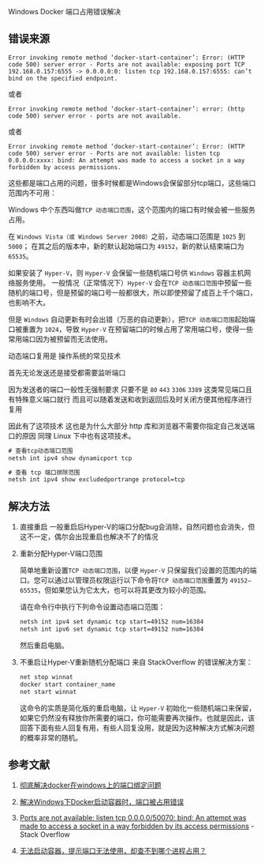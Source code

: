 Windows Docker 端口占用错误解决

## 错误来源

```
Error invoking remote method ‘docker-start-container’: Error: (HTTP code 500) server error - Ports are not available: exposing port TCP 192.168.0.157:6555 -> 0.0.0.0:0: listen tcp 192.168.0.157:6555: can’t bind on the specified endpoint.
```

或者

```
Error invoking remote method ‘docker-start-container’: error: (http code 500) server error - ports are not available.
```

或者

```
Error invoking remote method ‘docker-start-container’: Error: (HTTP code 500) server error - Ports are not available: listen tcp 0.0.0.0:xxxx: bind: An attempt was made to access a socket in a way forbidden by access permissions.
```

这些都是端口占用的问题，很多时候都是Windows会保留部分tcp端口，这些端口范围内不可用：

Windows 中个东西叫做`TCP 动态端口范围`，这个范围内的端口有时候会被一些服务占用。

在 `Windows Vista（或 Windows Server 2008）`之前，动态端口范围是 `1025` 到 `5000`；
在其之后的版本中，新的默认起始端口为 `49152`，新的默认结束端口为 `65535`。

如果安装了 `Hyper-V`，则 `Hyper-V` 会保留一些随机端口号供 `Windows` 容器主机网络服务使用。
一般情况（正常情况下）`Hyper-V` 会在`TCP 动态端口范围`中预留一些随机的端口号，但是预留的端口号一般都很大，所以即使预留了成百上千个端口，也影响不大。

但是 `Windows` 自动更新有时会出错（万恶的自动更新），把`TCP 动态端口范围`起始端口被重置为 `1024`，导致 `Hyper-V` 在预留端口的时候占用了常用端口号，使得一些常用端口因为被预留而无法使用。

动态端口复用是 操作系统的常见技术

首先无论发送还是接受都需要监听端口

因为发送者的端口一般性无强制要求 只要不是 `80` `443` `3306` `3389` 这类常见端口且有特殊意义端口就行 而且可以随着发送和收到返回后及时关闭方便其他程序进行复用

因此有了这项技术 这也是为什么大部分 http 库和浏览器不需要你指定自己发送端口的原因
同理 Linux 下中也有这项技术。

```bat
# 查看tcp动态端口范围
netsh int ipv4 show dynamicport tcp

# 查看 tcp 端口排除范围
netsh int ipv4 show excludedportrange protocol=tcp
```

## 解决方法
1. 直接重启
    一般重启后Hyper-V的端口分配bug会消除，自然问题也会消失，但这不一定，偶尔会出现重启也解决不了的情况

2. 重新分配Hyper-V端口范围

    简单地重新设置`TCP 动态端口范围`，以便 `Hyper-V` 只保留我们设置的范围内的端口。您可以通过以管理员权限运行以下命令将`TCP 动态端口范围`重置为 `49152–65535`，但如果您认为它太大，也可以将其更改为较小的范围。

    请在命令行中执行下列命令设置动态端口范围：

    ```bat
    netsh int ipv4 set dynamic tcp start=49152 num=16384
    netsh int ipv6 set dynamic tcp start=49152 num=16384
    ```

    然后重启电脑。

3. 不重启让Hyper-V重新随机分配端口
    来自 StackOverflow 的错误解决方案：

    ```bat
    net stop winnat
    docker start container_name
    net start winnat
    ```

    这命令的实质是简化版的重启电脑，让 `Hyper-V` 初始化一些随机端口来保留，如果它仍然没有释放你所需要的端口，你可能需要再次操作。也就是因此，该回答下面有些人回复有用，有些人回复没用，就是因为这种解决方式解决问题的概率非常的随机。

## 参考文献
1. [彻底解决docker在windows上的端口绑定问题](https://cloud.tencent.com/developer/article/2168217)

2. [解决Windows下Docker启动容器时，端口被占用错误](https://www.cnblogs.com/uncmd/p/16056993.html)

3. [Ports are not available: listen tcp 0.0.0.0/50070: bind: An attempt was made to access a socket in a way forbidden by its access permissions](https://stackoverflow.com/questions/65272764/ports-are-not-available-listen-tcp-0-0-0-0-50070-bind-an-attempt-was-made-to) - Stack Overflow

4. [无法启动容器，提示端口无法使用，却查不到哪个进程占用？](https://blog.csdn.net/qq_35996394/article/details/127664847)